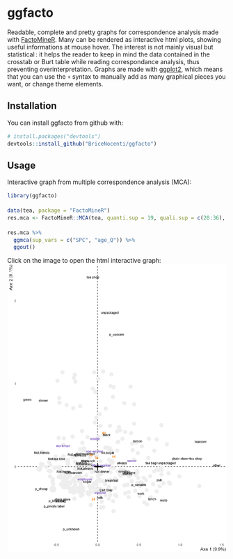 
<!-- README.md is generated from README.Rmd. Please edit that file -->

# ggfacto

<!-- badges: start -->
<!-- badges: end -->

Readable, complete and pretty graphs for correspondence analysis made
with [FactoMineR](http://factominer.free.fr/). Many can be rendered as
interactive html plots, showing useful informations at mouse hover. The
interest is not mainly visual but statistical : it helps the reader to
keep in mind the data contained in the crosstab or Burt table while
reading correspondance analysis, thus preventing overinterpretation.
Graphs are made with [ggplot2](https://ggplot2.tidyverse.org/), which
means that you can use the `+` syntax to manually add as many graphical
pieces you want, or change theme elements.

## Installation

You can install ggfacto from github with:

``` r
# install.packages("devtools")
devtools::install_github("BriceNocenti/ggfacto")
```

## Usage

Interactive graph from multiple correspondence analysis (MCA):

``` r
library(ggfacto)

data(tea, package = "FactoMineR")
res.mca <- FactoMineR::MCA(tea, quanti.sup = 19, quali.sup = c(20:36), graph = FALSE)

res.mca %>% 
  ggmca(sup_vars = c("SPC", "age_Q")) %>%
  ggout()
```

Click on the image to open the html interactive graph:
[![](readme_plot.png)](https://htmlpreview.github.io/?https://github.com/BriceNocenti/ggfacto/blob/main/readme_plot.html)
